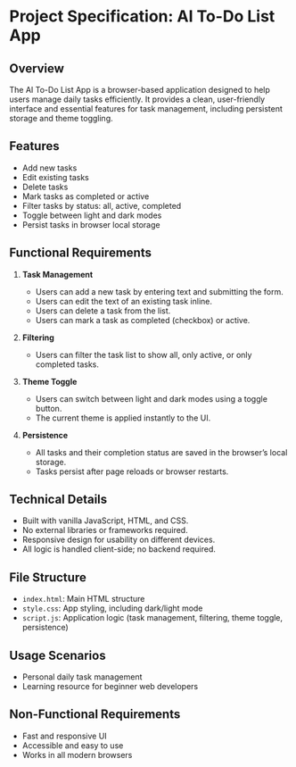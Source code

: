 # Project Specification: AI To-Do List App

## Overview

The AI To-Do List App is a browser-based application designed to help users manage daily tasks efficiently. It provides a clean, user-friendly interface and essential features for task management, including persistent storage and theme toggling.

## Features

- Add new tasks
- Edit existing tasks
- Delete tasks
- Mark tasks as completed or active
- Filter tasks by status: all, active, completed
- Toggle between light and dark modes
- Persist tasks in browser local storage

## Functional Requirements

1. **Task Management**

   - Users can add a new task by entering text and submitting the form.
   - Users can edit the text of an existing task inline.
   - Users can delete a task from the list.
   - Users can mark a task as completed (checkbox) or active.

2. **Filtering**

   - Users can filter the task list to show all, only active, or only completed tasks.

3. **Theme Toggle**

   - Users can switch between light and dark modes using a toggle button.
   - The current theme is applied instantly to the UI.

4. **Persistence**
   - All tasks and their completion status are saved in the browser’s local storage.
   - Tasks persist after page reloads or browser restarts.

## Technical Details

- Built with vanilla JavaScript, HTML, and CSS.
- No external libraries or frameworks required.
- Responsive design for usability on different devices.
- All logic is handled client-side; no backend required.

## File Structure

- `index.html`: Main HTML structure
- `style.css`: App styling, including dark/light mode
- `script.js`: Application logic (task management, filtering, theme toggle, persistence)

## Usage Scenarios

- Personal daily task management
- Learning resource for beginner web developers

## Non-Functional Requirements

- Fast and responsive UI
- Accessible and easy to use
- Works in all modern browsers
